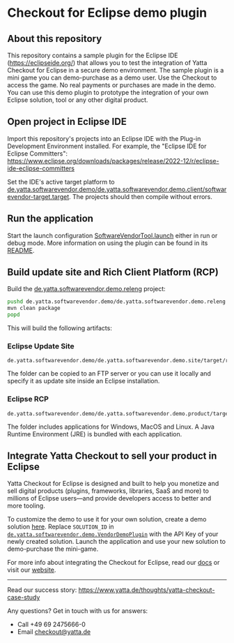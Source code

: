# Checkout for Eclipse demo plugin

## About this repository

This repository contains a sample plugin for the Eclipse IDE (https://eclipseide.org/) that allows you to test the integration of Yatta Checkout for Eclipse in a secure demo environment.
The sample plugin is a mini game you can demo-purchase as a demo user. Use the Checkout to access the game.
No real payments or purchases are made in the demo.
You can use this demo plugin to prototype the integration of your own Eclipse solution, tool or any other digital product.

## Open project in Eclipse IDE

Import this repository's projects into an Eclipse IDE with the Plug-in Development Environment installed. For example, the "Eclipse IDE for Eclipse Committers": https://www.eclipse.org/downloads/packages/release/2022-12/r/eclipse-ide-eclipse-committers

Set the IDE's active target platform to [de.yatta.softwarevendor.demo/de.yatta.softwarevendor.demo.client/softwarevendor-target.target](de.yatta.softwarevendor.demo/de.yatta.softwarevendor.demo.client/softwarevendor-target.target). The projects should then compile without errors.

## Run the application

Start the launch configuration [SoftwareVendorTool.launch](de.yatta.softwarevendor.demo/de.yatta.softwarevendor.demo.client/SoftwareVendorTool.launch) either in run or debug mode.
More information on using the plugin can be found in its [README](de.yatta.softwarevendor.demo/de.yatta.softwarevendor.demo.product/README.txt).

## Build update site and Rich Client Platform (RCP)

Build the [de.yatta.softwarevendor.demo.releng](de.yatta.softwarevendor.demo/de.yatta.softwarevendor.demo.releng) project:
```bash
pushd de.yatta.softwarevendor.demo/de.yatta.softwarevendor.demo.releng
mvn clean package
popd
```
This will build the following artifacts:

### Eclipse Update Site
```
de.yatta.softwarevendor.demo/de.yatta.softwarevendor.demo.site/target/repository/
```
The folder can be copied to an FTP server or you can use it locally and specify it as update site inside an Eclipse installation.

### Eclipse RCP
```
de.yatta.softwarevendor.demo/de.yatta.softwarevendor.demo.product/target/products/
```
The folder includes applications for Windows, MacOS and Linux. A Java Runtime Environment (JRE) is bundled with each application.

## Integrate Yatta Checkout to sell your product in Eclipse

Yatta Checkout for Eclipse is designed and built to help you monetize and sell digital products (plugins, frameworks, libraries, SaaS and more) to millions of Eclipse users—and provide developers access to better and more tooling.

To customize the demo to use it for your own solution, create a demo solution [here](https://www.yatta.de/portal). Replace `SOLUTION_ID` in [`de.yatta.softwarevendor.demo.VendorDemoPlugin`](de.yatta.softwarevendor.demo/de.yatta.softwarevendor.demo.client/src/de/yatta/softwarevendor/demo/VendorDemoPlugin.java) with the API Key of your newly created solution. Launch the application and use your new solution to demo-purchase the mini-game.

For more info about integrating the Checkout for Eclipse, read our [docs](https://www.yatta.de/docs) or visit our [website](https://www.yatta.de/checkout-for-eclipse).

---
Read our success story: https://www.yatta.de/thoughts/yatta-checkout-case-study

Any questions? Get in touch with us for answers:
  - Call +49 69 2475666-0
  - Email checkout@yatta.de
